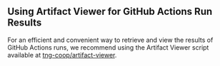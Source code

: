 ## Using Artifact Viewer for GitHub Actions Run Results

For an efficient and convenient way to retrieve and view the results of GitHub Actions runs, we recommend using the Artifact Viewer script available at [tng-coop/artifact-viewer](https://github.com/tng-coop/artifact-viewer).
